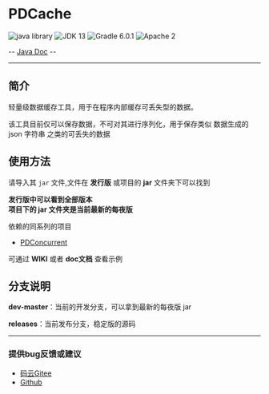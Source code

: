 # PDCache

![java library](https://img.shields.io/badge/type-Libary-gr.svg "type")
![JDK 13](https://img.shields.io/badge/JDK-13-green.svg "SDK")
![Gradle 6.0.1](https://img.shields.io/badge/Gradle-6.0.1-04303b.svg "tool")
![Apache 2](https://img.shields.io/badge/license-Apache%202-blue.svg "License")

-- [Java Doc](https://apidoc.gitee.com/PatternDirClean/PDCache) --

-------------------------------------------------------------------------------

## 简介

轻量级数据缓存工具，用于在程序内部缓存可丢失型的数据。

该工具目前仅可以保存数据，不可对其进行序列化，用于保存类似 数据生成的 json 字符串 之类的可丢失的数据

## 使用方法
请导入其 `jar` 文件,文件在 **发行版** 或项目的 **jar** 文件夹下可以找到

**发行版中可以看到全部版本<br/>项目下的 jar 文件夹是当前最新的每夜版**

依赖的同系列的项目
- [PDConcurrent](../PDConcurrent)

可通过 **WIKI** 或者 **doc文档** 查看示例

## 分支说明
**dev-master**：当前的开发分支，可以拿到最新的每夜版 jar

**releases**：当前发布分支，稳定版的源码

-------------------------------------------------------------------------------

### 提供bug反馈或建议

- [码云Gitee](https://gitee.com/PatternDirClean/PDCache/issues)
- [Github](https://github.com/PatternDirClean/PDCache/issues)